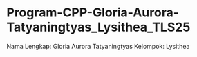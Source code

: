 # Program-CPP-Gloria-Aurora-Tatyaningtyas_Lysithea_TLS25
Nama Lengkap: Gloria Aurora Tatyaningtyas
Kelompok: Lysithea
